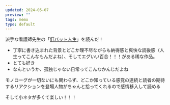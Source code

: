 ```yaml
---
updated: 2024-05-07
preview: ""
tags: memo
type: default
---
```

派手な看護師先生の「[釘バット人生](https://hadekan.tumblr.com/kbj)」を読んだ！

- 丁寧に書き込まれた背景とどこか理不尽ながらも納得感と爽快な読後感（人生ってこんなもんだよね）、そしてエグいい百合！！！がある稀な作品。
- とても好き
- なんというか、孤独じゃない日常ってこんなかんじだよね


モノローグが一切ないにも関わらず、どこか知っている感覚の連続と読者の期待するリアクションを登場人物がちゃんと拾ってくれるので感情移入して読める

そして小ネタが多くて楽しい！！！

